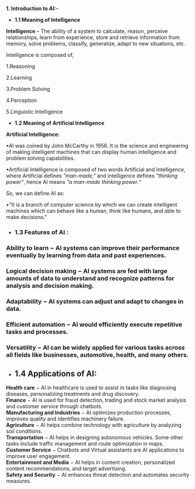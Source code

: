**1\.  Introduction to AI:-**

* **1.1   Meaning of Intelligence** 

   
**Intelligence** – The ability of a system to calculate, reason, perceive relationships, learn from experience, store and retrieve information from memory, solve problems, classify, generalize, adapt to new situations, etc.

Intelligence is composed of,

1.Reasoning                                                                         

2.Learning                                                   

3.Problem Solving

4.Perception

5.Linguistic Intelligence

* **1.2   Meaning of Artificial Intelligence** 

**Artificial Intelligence:**

•AI was coined by John McCarthy in 1956\. It is the science and engineering of making intelligent machines that can display human intelligence and problem solving capabilities.

•Artificial Intelligence is composed of two words Artificial and Intelligence, where Artificial defines *"man-made,"* and intelligence defines *"thinking power"*, hence AI means *"a man-made thinking power.“*

   So, we can define AI as:

•"It is a branch of computer science by which we can create intelligent machines which can behave like a human, think like humans, and able to make decisions."

* ### **1.3   Features  of AI :**

### **Ability to learn** − AI systems can improve their performance eventually by learning from data and past experiences.

### **Logical decision making** − AI systems are fed with large amounts of data to understand and recognize patterns for analysis and decision making.

### **Adaptability** − AI systems can adjust and adapt to changes in data.

### **Efficient automation** − AI would efficiently execute repetitive tasks and processes.

### **Versatility** − AI can be widely applied for various tasks across all fields like businesses, automotive, health, and many others.

* ## **1.4   Applications of AI:**

**Health care** − AI in healthcare is used to assist in tasks like diagnosing diseases, personalizing treatments and drug discovery.  
**Finance** − AI is used for fraud detection, trading and stock market analysis and customer service through chatbots.  
**Manufacturing and Industries** − AI optimizes production processes, improves quality and identifies machinery failure.  
**Agriculture** − AI helps combine technology with agriculture by analyzing soil conditions.  
**Transportation** − AI helps in designing autonomous vehicles. Some other tasks include traffic management and route optimization in maps.  
**Customer Service** − Chatbots and Virtual assistants are AI applications to improve user engagement.  
**Entertainment and Media** − AI helps in content creation, personalized content recommendations, and target advertising.  
**Safety and Security** − AI enhances threat detection and automates security measures.  
